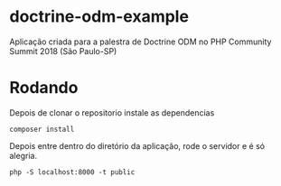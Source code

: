# doctrine-odm-example
Aplicação criada para a palestra de Doctrine ODM no PHP Community Summit 2018 (São Paulo-SP)

# Rodando
Depois de clonar o repositorio instale as dependencias
```
composer install
```

Depois entre dentro do diretório da aplicação, rode o servidor e é só alegria.
```
php -S localhost:8000 -t public
```
